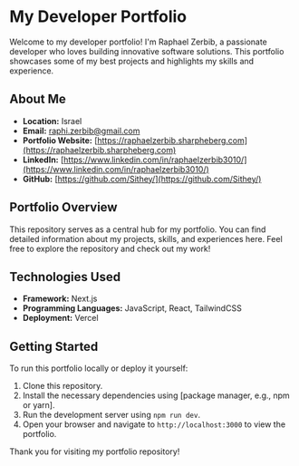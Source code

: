 # My Developer Portfolio

Welcome to my developer portfolio! I'm Raphael Zerbib, a passionate developer who loves building innovative software solutions. This portfolio showcases some of my best projects and highlights my skills and experience.

## About Me

- **Location:** Israel
- **Email:** raphi.zerbib@gmail.com
- **Portfolio Website:** [https://raphaelzerbib.sharpheberg.com](https://raphaelzerbib.sharpheberg.com)
- **LinkedIn:** [https://www.linkedin.com/in/raphaelzerbib3010/](https://www.linkedin.com/in/raphaelzerbib3010/)
- **GitHub:** [https://github.com/Sithey/](https://github.com/Sithey/)

## Portfolio Overview

This repository serves as a central hub for my portfolio. You can find detailed information about my projects, skills, and experiences here. Feel free to explore the repository and check out my work!

## Technologies Used

- **Framework:** Next.js
- **Programming Languages:** JavaScript, React, TailwindCSS
- **Deployment:** Vercel

## Getting Started

To run this portfolio locally or deploy it yourself:

1. Clone this repository.
2. Install the necessary dependencies using [package manager, e.g., npm or yarn].
3. Run the development server using `npm run dev`.
4. Open your browser and navigate to `http://localhost:3000` to view the portfolio.

Thank you for visiting my portfolio repository!
